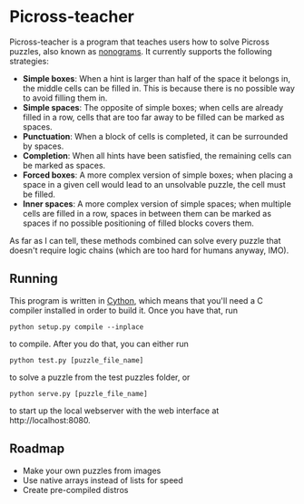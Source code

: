 # Picross-teacher

Picross-teacher is a program that teaches users how to solve Picross puzzles,
also known as [nonograms](https://en.wikipedia.org/wiki/Nonogram). It currently
supports the following strategies:

* **Simple boxes**: When a hint is larger than half of the space it belongs in,
  the middle cells can be filled in. This is because there is no possible way to
  avoid filling them in.
* **Simple spaces**: The opposite of simple boxes; when cells are already filled
  in a row, cells that are too far away to be filled can be marked as spaces.
* **Punctuation**: When a block of cells is completed, it can be surrounded by
  spaces.
* **Completion**: When all hints have been satisfied, the remaining cells can be
  marked as spaces.
* **Forced boxes**: A more complex version of simple boxes; when placing a space
  in a given cell would lead to an unsolvable puzzle, the cell must be filled.
* **Inner spaces**: A more complex version of simple spaces; when multiple cells
  are filled in a row, spaces in between them can be marked as spaces if no
  possible positioning of filled blocks covers them.

As far as I can tell, these methods combined can solve every puzzle that doesn't
require logic chains (which are too hard for humans anyway, IMO).


## Running

This program is written in [Cython](http://cython.org), which means that you'll
need a C compiler installed in order to build it. Once you have that, run

```python setup.py compile --inplace```

to compile. After you do that, you can either run

```python test.py [puzzle_file_name]```

to solve a puzzle from the test puzzles folder, or

```python serve.py [puzzle_file_name]```

to start up the local webserver with the web interface at http://localhost:8080.


## Roadmap

* Make your own puzzles from images
* Use native arrays instead of lists for speed
* Create pre-compiled distros